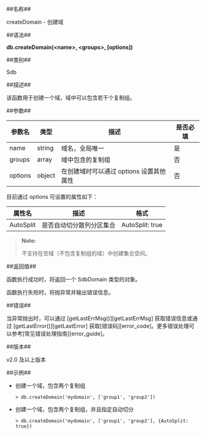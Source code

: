 ##名称##

createDomain - 创建域

##语法##

**db.createDomain(\<name\>, \<groups\>, [options])**

##类别##

Sdb

##描述##

该函数用于创建一个域，域中可以包含若干个复制组。

##参数##

| 参数名 | 类型 | 描述 | 是否必填 |
| ------ | ------ | ------ | ------ |
| name | string | 域名，全局唯一 | 是 |
| groups | array | 域中包含的复制组 | 否 |
| options | object | 在创建域时可以通过 options 设置其他属性 | 否 |

目前通过 options 可设置的属性如下：

| 属性名 | 描述 | 格式 |
| ------ | ------ | ------ |
| AutoSplit | 是否自动切分散列分区集合 | AutoSplit: true |

> **Note:**
>
> 不支持在空域（不包含复制组的域）中创建集合空间。

##返回值##

函数执行成功时，将返回一个 SdbDomain 类型的对象。

函数执行失败时，将抛异常并输出错误信息。

##错误##

当异常抛出时，可以通过 [getLastErrMsg()][getLastErrMsg] 获取错误信息或通过 [getLastError()][getLastError] 获取[错误码][error_code]。更多错误处理可以参考[常见错误处理指南][error_guide]。

##版本##

v2.0 及以上版本

##示例##

* 创建一个域，包含两个复制组

    ```lang-javascript
    > db.createDomain('mydomain', ['group1', 'group2'])
    ```

* 创建一个域，包含两个复制组，并且指定自动切分

    ```lang-javascript
    > db.createDomain('mydomain', ['group1', 'group2'], {AutoSplit: true})
    ```

[^_^]:
     本文使用的所有引用及链接
[getLastErrMsg]:manual/Manual/Sequoiadb_Command/Global/getLastErrMsg.md
[getLastError]:manual/Manual/Sequoiadb_Command/Global/getLastError.md
[error_guide]:manual/FAQ/faq_sdb.md
[error_code]:manual/Manual/Sequoiadb_error_code.md